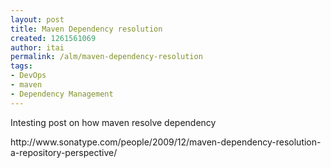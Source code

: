 ```yaml
---
layout: post
title: Maven Dependency resolution
created: 1261561069
author: itai
permalink: /alm/maven-dependency-resolution
tags:
- DevOps
- maven
- Dependency Management
---
```

<p>Intesting post on how maven resolve dependency</p>
<p>http://www.sonatype.com/people/2009/12/maven-dependency-resolution-a-repository-perspective/</p>
